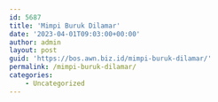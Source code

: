 ```yaml
---
id: 5687
title: 'Mimpi Buruk Dilamar'
date: '2023-04-01T09:03:00+00:00'
author: admin
layout: post
guid: 'https://bos.awn.biz.id/mimpi-buruk-dilamar/'
permalink: /mimpi-buruk-dilamar/
categories:
    - Uncategorized
---
```


